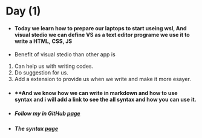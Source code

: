 # Day (1)


* #### **Today we learn how to prepare our laptops to start useing wsl, And visual stedio  we can define VS as a text editor programe we use it to write a HTML, CSS, JS**

* Benefit of visual stedio than other app is 
1. Can help us with writing codes.
2. Do suggestion for us.
3. Add a extension to provide us when we write and make it more esayer. 

* #### **And we know how we can write in markdown and how to use syntax and i will add a link to see the all syntax and how you can use it.
- ##### Follow my in GitHub [page](https://github.com/sabbagh99)
- ##### The syntax [page](https://docs.github.com/en/free-pro-team@latest/github/writing-on-github/basic-writing-and-formatting-syntax)
